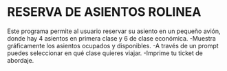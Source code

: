 # RESERVA DE ASIENTOS ROLINEA
Este programa permite al usuario reservar su asiento en un pequeño avión, donde hay 4 asientos en primera clase y 6 de clase económica.
-Muestra gráficamente los asientos ocupados y disponibles.
-A través de un prompt puedes seleccionar en qué clase quieres viajar.
-Imprime tu ticket de abordaje.
